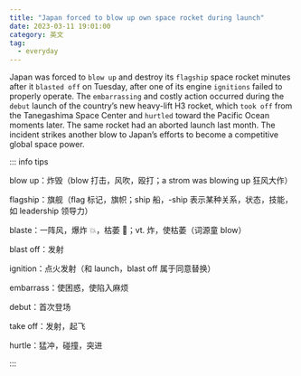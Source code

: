 ```yaml
---
title: "Japan forced to blow up own space rocket during launch"
date: 2023-03-11 19:01:00
category: 英文
tag:
  - everyday
---
```


Japan was forced to `blow up` and destroy its `flagship` space rocket minutes after it `blasted off` on Tuesday, after one of its engine `ignitions` failed to properly operate. The `embarrassing` and costly action occurred during the `debut` launch of the country’s new heavy-lift H3 rocket, which `took off` from the Tanegashima Space Center and `hurtled` toward the Pacific Ocean moments later. The same rocket had an aborted launch last month. The incident strikes another blow to Japan’s efforts to become a competitive global space power.

::: info tips

blow up：炸毁（blow 打击，风吹，殴打；a strom was blowing up 狂风大作）

flagship：旗舰（flag 标记，旗帜；ship 船，-ship 表示某种关系，状态，技能，如 leadership 领导力）

blaste：一阵风，爆炸 💥，枯萎 🥀；vt. 炸，使枯萎（词源童 blow）

blast off：发射

ignition：点火发射（和 launch，blast off 属于同意替换）

embarrass：使困惑，使陷入麻烦

debut：首次登场

take off：发射，起飞

hurtle：猛冲，碰撞，突进

:::
